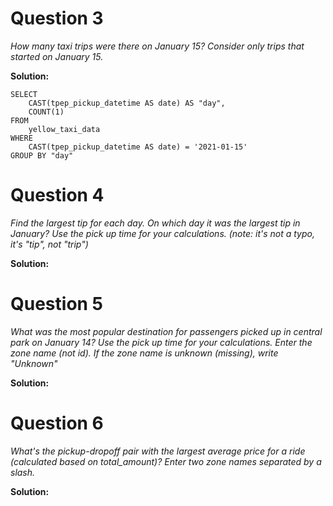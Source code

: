 # Question 3

_How many taxi trips were there on January 15? Consider only trips that started on January 15._

**Solution:**

```
SELECT
	CAST(tpep_pickup_datetime AS date) AS "day",
	COUNT(1)
FROM
	yellow_taxi_data
WHERE
	CAST(tpep_pickup_datetime AS date) = '2021-01-15'
GROUP BY "day"
```

# Question 4

_Find the largest tip for each day. On which day it was the largest tip in January? Use the pick up time for your calculations. (note: it's not a typo, it's "tip", not "trip")_

**Solution:**

# Question 5

_What was the most popular destination for passengers picked up in central park on January 14? Use the pick up time for your calculations. Enter the zone name (not id). If the zone name is unknown (missing), write "Unknown"_

**Solution:**

# Question 6

_What's the pickup-dropoff pair with the largest average price for a ride (calculated based on total_amount)? Enter two zone names separated by a slash._

**Solution:**
